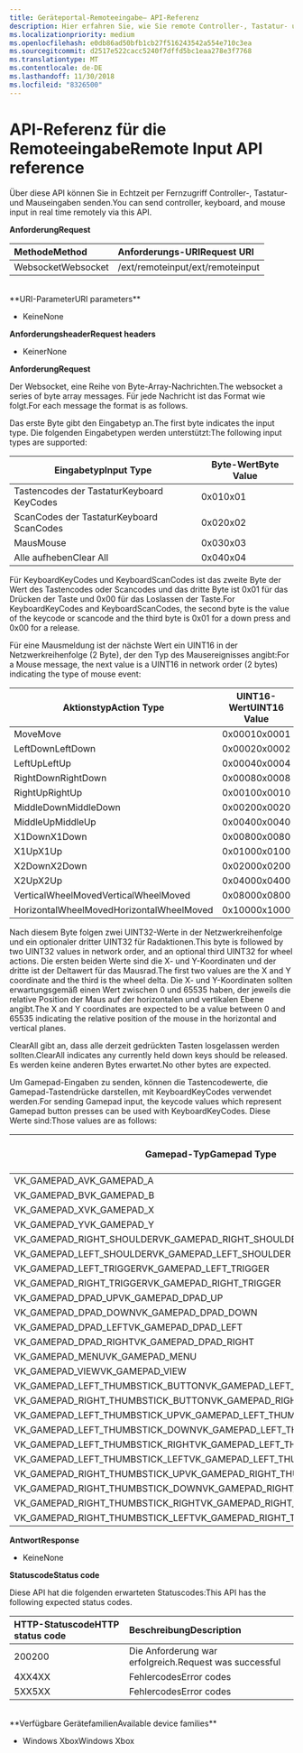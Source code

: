 ```yaml
---
title: Geräteportal-Remoteeingabe– API-Referenz
description: Hier erfahren Sie, wie Sie remote Controller-, Tastatur- und Mauseingaben auf einer Xbox senden.
ms.localizationpriority: medium
ms.openlocfilehash: e0db86ad50bfb1cb27f516243542a554e710c3ea
ms.sourcegitcommit: d2517e522cacc5240f7dffd5bc1eaa278e3f7768
ms.translationtype: MT
ms.contentlocale: de-DE
ms.lasthandoff: 11/30/2018
ms.locfileid: "8326500"
---
```

# <a name="remote-input-api-reference"></a><span data-ttu-id="34f77-103">API-Referenz für die Remoteeingabe</span><span class="sxs-lookup"><span data-stu-id="34f77-103">Remote Input API reference</span></span>   
<span data-ttu-id="34f77-104">Über diese API können Sie in Echtzeit per Fernzugriff Controller-, Tastatur- und Mauseingaben senden.</span><span class="sxs-lookup"><span data-stu-id="34f77-104">You can send controller, keyboard, and mouse input in real time remotely via this API.</span></span>

**<span data-ttu-id="34f77-105">Anforderung</span><span class="sxs-lookup"><span data-stu-id="34f77-105">Request</span></span>**

<span data-ttu-id="34f77-106">Methode</span><span class="sxs-lookup"><span data-stu-id="34f77-106">Method</span></span>      | <span data-ttu-id="34f77-107">Anforderungs-URI</span><span class="sxs-lookup"><span data-stu-id="34f77-107">Request URI</span></span>
:------     | :-----
<span data-ttu-id="34f77-108">Websocket</span><span class="sxs-lookup"><span data-stu-id="34f77-108">Websocket</span></span> | <span data-ttu-id="34f77-109">/ext/remoteinput</span><span class="sxs-lookup"><span data-stu-id="34f77-109">/ext/remoteinput</span></span>
<br />
**<span data-ttu-id="34f77-110">URI-Parameter</span><span class="sxs-lookup"><span data-stu-id="34f77-110">URI parameters</span></span>**

- <span data-ttu-id="34f77-111">Keine</span><span class="sxs-lookup"><span data-stu-id="34f77-111">None</span></span>

**<span data-ttu-id="34f77-112">Anforderungsheader</span><span class="sxs-lookup"><span data-stu-id="34f77-112">Request headers</span></span>**

- <span data-ttu-id="34f77-113">Keiner</span><span class="sxs-lookup"><span data-stu-id="34f77-113">None</span></span>

**<span data-ttu-id="34f77-114">Anforderung</span><span class="sxs-lookup"><span data-stu-id="34f77-114">Request</span></span>**

<span data-ttu-id="34f77-115">Der Websocket, eine Reihe von Byte-Array-Nachrichten.</span><span class="sxs-lookup"><span data-stu-id="34f77-115">The websocket a series of byte array messages.</span></span> <span data-ttu-id="34f77-116">Für jede Nachricht ist das Format wie folgt.</span><span class="sxs-lookup"><span data-stu-id="34f77-116">For each message the format is as follows.</span></span>

<span data-ttu-id="34f77-117">Das erste Byte gibt den Eingabetyp an.</span><span class="sxs-lookup"><span data-stu-id="34f77-117">The first byte indicates the input type.</span></span> <span data-ttu-id="34f77-118">Die folgenden Eingabetypen werden unterstützt:</span><span class="sxs-lookup"><span data-stu-id="34f77-118">The following input types are supported:</span></span>

| <span data-ttu-id="34f77-119">Eingabetyp</span><span class="sxs-lookup"><span data-stu-id="34f77-119">Input Type</span></span>        | <span data-ttu-id="34f77-120">Byte-Wert</span><span class="sxs-lookup"><span data-stu-id="34f77-120">Byte Value</span></span> |
|------------|-------------|
<span data-ttu-id="34f77-121">Tastencodes der Tastatur</span><span class="sxs-lookup"><span data-stu-id="34f77-121">Keyboard KeyCodes</span></span> | <span data-ttu-id="34f77-122">0x01</span><span class="sxs-lookup"><span data-stu-id="34f77-122">0x01</span></span>
<span data-ttu-id="34f77-123">ScanCodes der Tastatur</span><span class="sxs-lookup"><span data-stu-id="34f77-123">Keyboard ScanCodes</span></span> | <span data-ttu-id="34f77-124">0x02</span><span class="sxs-lookup"><span data-stu-id="34f77-124">0x02</span></span>
<span data-ttu-id="34f77-125">Maus</span><span class="sxs-lookup"><span data-stu-id="34f77-125">Mouse</span></span> | <span data-ttu-id="34f77-126">0x03</span><span class="sxs-lookup"><span data-stu-id="34f77-126">0x03</span></span>
<span data-ttu-id="34f77-127">Alle aufheben</span><span class="sxs-lookup"><span data-stu-id="34f77-127">Clear All</span></span> | <span data-ttu-id="34f77-128">0x04</span><span class="sxs-lookup"><span data-stu-id="34f77-128">0x04</span></span>

<span data-ttu-id="34f77-129">Für KeyboardKeyCodes und KeyboardScanCodes ist das zweite Byte der Wert des Tastencodes oder Scancodes und das dritte Byte ist 0x01 für das Drücken der Taste und 0x00 für das Loslassen der Taste.</span><span class="sxs-lookup"><span data-stu-id="34f77-129">For KeyboardKeyCodes and KeyboardScanCodes, the second byte is the value of the keycode or scancode and the third byte is 0x01 for a down press and 0x00 for a release.</span></span>

<span data-ttu-id="34f77-130">Für eine Mausmeldung ist der nächste Wert ein UINT16 in der Netzwerkreihenfolge (2 Byte), der den Typ des Mausereignisses angibt:</span><span class="sxs-lookup"><span data-stu-id="34f77-130">For a Mouse message, the next value is a UINT16 in network order (2 bytes) indicating the type of mouse event:</span></span>

| <span data-ttu-id="34f77-131">Aktionstyp</span><span class="sxs-lookup"><span data-stu-id="34f77-131">Action Type</span></span>        | <span data-ttu-id="34f77-132">UINT16-Wert</span><span class="sxs-lookup"><span data-stu-id="34f77-132">UINT16 Value</span></span> |
|------------|-------------|
<span data-ttu-id="34f77-133">Move</span><span class="sxs-lookup"><span data-stu-id="34f77-133">Move</span></span> | <span data-ttu-id="34f77-134">0x0001</span><span class="sxs-lookup"><span data-stu-id="34f77-134">0x0001</span></span>
<span data-ttu-id="34f77-135">LeftDown</span><span class="sxs-lookup"><span data-stu-id="34f77-135">LeftDown</span></span> | <span data-ttu-id="34f77-136">0x0002</span><span class="sxs-lookup"><span data-stu-id="34f77-136">0x0002</span></span>
<span data-ttu-id="34f77-137">LeftUp</span><span class="sxs-lookup"><span data-stu-id="34f77-137">LeftUp</span></span> | <span data-ttu-id="34f77-138">0x0004</span><span class="sxs-lookup"><span data-stu-id="34f77-138">0x0004</span></span>
<span data-ttu-id="34f77-139">RightDown</span><span class="sxs-lookup"><span data-stu-id="34f77-139">RightDown</span></span> | <span data-ttu-id="34f77-140">0x0008</span><span class="sxs-lookup"><span data-stu-id="34f77-140">0x0008</span></span>
<span data-ttu-id="34f77-141">RightUp</span><span class="sxs-lookup"><span data-stu-id="34f77-141">RightUp</span></span> | <span data-ttu-id="34f77-142">0x0010</span><span class="sxs-lookup"><span data-stu-id="34f77-142">0x0010</span></span>
<span data-ttu-id="34f77-143">MiddleDown</span><span class="sxs-lookup"><span data-stu-id="34f77-143">MiddleDown</span></span> | <span data-ttu-id="34f77-144">0x0020</span><span class="sxs-lookup"><span data-stu-id="34f77-144">0x0020</span></span>
<span data-ttu-id="34f77-145">MiddleUp</span><span class="sxs-lookup"><span data-stu-id="34f77-145">MiddleUp</span></span> | <span data-ttu-id="34f77-146">0x0040</span><span class="sxs-lookup"><span data-stu-id="34f77-146">0x0040</span></span>
<span data-ttu-id="34f77-147">X1Down</span><span class="sxs-lookup"><span data-stu-id="34f77-147">X1Down</span></span> | <span data-ttu-id="34f77-148">0x0080</span><span class="sxs-lookup"><span data-stu-id="34f77-148">0x0080</span></span>
<span data-ttu-id="34f77-149">X1Up</span><span class="sxs-lookup"><span data-stu-id="34f77-149">X1Up</span></span> | <span data-ttu-id="34f77-150">0x0100</span><span class="sxs-lookup"><span data-stu-id="34f77-150">0x0100</span></span>
<span data-ttu-id="34f77-151">X2Down</span><span class="sxs-lookup"><span data-stu-id="34f77-151">X2Down</span></span> | <span data-ttu-id="34f77-152">0x0200</span><span class="sxs-lookup"><span data-stu-id="34f77-152">0x0200</span></span>
<span data-ttu-id="34f77-153">X2Up</span><span class="sxs-lookup"><span data-stu-id="34f77-153">X2Up</span></span> | <span data-ttu-id="34f77-154">0x0400</span><span class="sxs-lookup"><span data-stu-id="34f77-154">0x0400</span></span>
<span data-ttu-id="34f77-155">VerticalWheelMoved</span><span class="sxs-lookup"><span data-stu-id="34f77-155">VerticalWheelMoved</span></span> | <span data-ttu-id="34f77-156">0x0800</span><span class="sxs-lookup"><span data-stu-id="34f77-156">0x0800</span></span>
<span data-ttu-id="34f77-157">HorizontalWheelMoved</span><span class="sxs-lookup"><span data-stu-id="34f77-157">HorizontalWheelMoved</span></span> | <span data-ttu-id="34f77-158">0x1000</span><span class="sxs-lookup"><span data-stu-id="34f77-158">0x1000</span></span>

<span data-ttu-id="34f77-159">Nach diesem Byte folgen zwei UINT32-Werte in der Netzwerkreihenfolge und ein optionaler dritter UINT32 für Radaktionen.</span><span class="sxs-lookup"><span data-stu-id="34f77-159">This byte is followed by two UINT32 values in network order, and an optional third UINT32 for wheel actions.</span></span> <span data-ttu-id="34f77-160">Die ersten beiden Werte sind die X- und Y-Koordinaten und der dritte ist der Deltawert für das Mausrad.</span><span class="sxs-lookup"><span data-stu-id="34f77-160">The first two values are the X and Y coordinate and the third is the wheel delta.</span></span> <span data-ttu-id="34f77-161">Die X- und Y-Koordinaten sollten erwartungsgemäß einen Wert zwischen 0 und 65535 haben, der jeweils die relative Position der Maus auf der horizontalen und vertikalen Ebene angibt.</span><span class="sxs-lookup"><span data-stu-id="34f77-161">The X and Y coordinates are expected to be a value between 0 and 65535 indicating the relative position of the mouse in the horizontal and vertical planes.</span></span>

<span data-ttu-id="34f77-162">ClearAll gibt an, dass alle derzeit gedrückten Tasten losgelassen werden sollten.</span><span class="sxs-lookup"><span data-stu-id="34f77-162">ClearAll indicates any currently held down keys should be released.</span></span> <span data-ttu-id="34f77-163">Es werden keine anderen Bytes erwartet.</span><span class="sxs-lookup"><span data-stu-id="34f77-163">No other bytes are expected.</span></span>

<span data-ttu-id="34f77-164">Um Gamepad-Eingaben zu senden, können die Tastencodewerte, die Gamepad-Tastendrücke darstellen, mit KeyboardKeyCodes verwendet werden.</span><span class="sxs-lookup"><span data-stu-id="34f77-164">For sending Gamepad input, the keycode values which represent Gamepad button presses can be used with KeyboardKeyCodes.</span></span> <span data-ttu-id="34f77-165">Diese Werte sind:</span><span class="sxs-lookup"><span data-stu-id="34f77-165">Those values are as follows:</span></span>

| <span data-ttu-id="34f77-166">Gamepad-Typ</span><span class="sxs-lookup"><span data-stu-id="34f77-166">Gamepad Type</span></span>        | <span data-ttu-id="34f77-167">Byte-Wert</span><span class="sxs-lookup"><span data-stu-id="34f77-167">Byte Value</span></span> |
|------------|-------------|
<span data-ttu-id="34f77-168">VK_GAMEPAD_A</span><span class="sxs-lookup"><span data-stu-id="34f77-168">VK_GAMEPAD_A</span></span>                       |  <span data-ttu-id="34f77-169">0xC3</span><span class="sxs-lookup"><span data-stu-id="34f77-169">0xC3</span></span>
<span data-ttu-id="34f77-170">VK_GAMEPAD_B</span><span class="sxs-lookup"><span data-stu-id="34f77-170">VK_GAMEPAD_B</span></span>                       |  <span data-ttu-id="34f77-171">0xC4</span><span class="sxs-lookup"><span data-stu-id="34f77-171">0xC4</span></span>
<span data-ttu-id="34f77-172">VK_GAMEPAD_X</span><span class="sxs-lookup"><span data-stu-id="34f77-172">VK_GAMEPAD_X</span></span>                       |  <span data-ttu-id="34f77-173">0xC5</span><span class="sxs-lookup"><span data-stu-id="34f77-173">0xC5</span></span>
<span data-ttu-id="34f77-174">VK_GAMEPAD_Y</span><span class="sxs-lookup"><span data-stu-id="34f77-174">VK_GAMEPAD_Y</span></span>                       |  <span data-ttu-id="34f77-175">0xC6</span><span class="sxs-lookup"><span data-stu-id="34f77-175">0xC6</span></span>
<span data-ttu-id="34f77-176">VK_GAMEPAD_RIGHT_SHOULDER</span><span class="sxs-lookup"><span data-stu-id="34f77-176">VK_GAMEPAD_RIGHT_SHOULDER</span></span>          |  <span data-ttu-id="34f77-177">0xC7</span><span class="sxs-lookup"><span data-stu-id="34f77-177">0xC7</span></span>
<span data-ttu-id="34f77-178">VK_GAMEPAD_LEFT_SHOULDER</span><span class="sxs-lookup"><span data-stu-id="34f77-178">VK_GAMEPAD_LEFT_SHOULDER</span></span>           |  <span data-ttu-id="34f77-179">0xC8</span><span class="sxs-lookup"><span data-stu-id="34f77-179">0xC8</span></span>
<span data-ttu-id="34f77-180">VK_GAMEPAD_LEFT_TRIGGER</span><span class="sxs-lookup"><span data-stu-id="34f77-180">VK_GAMEPAD_LEFT_TRIGGER</span></span>            |  <span data-ttu-id="34f77-181">0xC9</span><span class="sxs-lookup"><span data-stu-id="34f77-181">0xC9</span></span>
<span data-ttu-id="34f77-182">VK_GAMEPAD_RIGHT_TRIGGER</span><span class="sxs-lookup"><span data-stu-id="34f77-182">VK_GAMEPAD_RIGHT_TRIGGER</span></span>           |  <span data-ttu-id="34f77-183">0xCA</span><span class="sxs-lookup"><span data-stu-id="34f77-183">0xCA</span></span>
<span data-ttu-id="34f77-184">VK_GAMEPAD_DPAD_UP</span><span class="sxs-lookup"><span data-stu-id="34f77-184">VK_GAMEPAD_DPAD_UP</span></span>                 |  <span data-ttu-id="34f77-185">0xCB</span><span class="sxs-lookup"><span data-stu-id="34f77-185">0xCB</span></span>
<span data-ttu-id="34f77-186">VK_GAMEPAD_DPAD_DOWN</span><span class="sxs-lookup"><span data-stu-id="34f77-186">VK_GAMEPAD_DPAD_DOWN</span></span>               |  <span data-ttu-id="34f77-187">0xCC</span><span class="sxs-lookup"><span data-stu-id="34f77-187">0xCC</span></span>
<span data-ttu-id="34f77-188">VK_GAMEPAD_DPAD_LEFT</span><span class="sxs-lookup"><span data-stu-id="34f77-188">VK_GAMEPAD_DPAD_LEFT</span></span>               |  <span data-ttu-id="34f77-189">0xCD</span><span class="sxs-lookup"><span data-stu-id="34f77-189">0xCD</span></span>
<span data-ttu-id="34f77-190">VK_GAMEPAD_DPAD_RIGHT</span><span class="sxs-lookup"><span data-stu-id="34f77-190">VK_GAMEPAD_DPAD_RIGHT</span></span>              |  <span data-ttu-id="34f77-191">0xCE</span><span class="sxs-lookup"><span data-stu-id="34f77-191">0xCE</span></span>
<span data-ttu-id="34f77-192">VK_GAMEPAD_MENU</span><span class="sxs-lookup"><span data-stu-id="34f77-192">VK_GAMEPAD_MENU</span></span>                    |  <span data-ttu-id="34f77-193">0xCF</span><span class="sxs-lookup"><span data-stu-id="34f77-193">0xCF</span></span>
<span data-ttu-id="34f77-194">VK_GAMEPAD_VIEW</span><span class="sxs-lookup"><span data-stu-id="34f77-194">VK_GAMEPAD_VIEW</span></span>                    |  <span data-ttu-id="34f77-195">0xD0</span><span class="sxs-lookup"><span data-stu-id="34f77-195">0xD0</span></span>
<span data-ttu-id="34f77-196">VK_GAMEPAD_LEFT_THUMBSTICK_BUTTON</span><span class="sxs-lookup"><span data-stu-id="34f77-196">VK_GAMEPAD_LEFT_THUMBSTICK_BUTTON</span></span>  |  <span data-ttu-id="34f77-197">0xD1</span><span class="sxs-lookup"><span data-stu-id="34f77-197">0xD1</span></span>
<span data-ttu-id="34f77-198">VK_GAMEPAD_RIGHT_THUMBSTICK_BUTTON</span><span class="sxs-lookup"><span data-stu-id="34f77-198">VK_GAMEPAD_RIGHT_THUMBSTICK_BUTTON</span></span> |  <span data-ttu-id="34f77-199">0xD2</span><span class="sxs-lookup"><span data-stu-id="34f77-199">0xD2</span></span>
<span data-ttu-id="34f77-200">VK_GAMEPAD_LEFT_THUMBSTICK_UP</span><span class="sxs-lookup"><span data-stu-id="34f77-200">VK_GAMEPAD_LEFT_THUMBSTICK_UP</span></span>      |  <span data-ttu-id="34f77-201">0xD3</span><span class="sxs-lookup"><span data-stu-id="34f77-201">0xD3</span></span>
<span data-ttu-id="34f77-202">VK_GAMEPAD_LEFT_THUMBSTICK_DOWN</span><span class="sxs-lookup"><span data-stu-id="34f77-202">VK_GAMEPAD_LEFT_THUMBSTICK_DOWN</span></span>    |  <span data-ttu-id="34f77-203">0xD4</span><span class="sxs-lookup"><span data-stu-id="34f77-203">0xD4</span></span>
<span data-ttu-id="34f77-204">VK_GAMEPAD_LEFT_THUMBSTICK_RIGHT</span><span class="sxs-lookup"><span data-stu-id="34f77-204">VK_GAMEPAD_LEFT_THUMBSTICK_RIGHT</span></span>   |  <span data-ttu-id="34f77-205">0xD5</span><span class="sxs-lookup"><span data-stu-id="34f77-205">0xD5</span></span>
<span data-ttu-id="34f77-206">VK_GAMEPAD_LEFT_THUMBSTICK_LEFT</span><span class="sxs-lookup"><span data-stu-id="34f77-206">VK_GAMEPAD_LEFT_THUMBSTICK_LEFT</span></span>    |  <span data-ttu-id="34f77-207">0xD6</span><span class="sxs-lookup"><span data-stu-id="34f77-207">0xD6</span></span>
<span data-ttu-id="34f77-208">VK_GAMEPAD_RIGHT_THUMBSTICK_UP</span><span class="sxs-lookup"><span data-stu-id="34f77-208">VK_GAMEPAD_RIGHT_THUMBSTICK_UP</span></span>     |  <span data-ttu-id="34f77-209">0xD7</span><span class="sxs-lookup"><span data-stu-id="34f77-209">0xD7</span></span>
<span data-ttu-id="34f77-210">VK_GAMEPAD_RIGHT_THUMBSTICK_DOWN</span><span class="sxs-lookup"><span data-stu-id="34f77-210">VK_GAMEPAD_RIGHT_THUMBSTICK_DOWN</span></span>   |  <span data-ttu-id="34f77-211">0xD8</span><span class="sxs-lookup"><span data-stu-id="34f77-211">0xD8</span></span>
<span data-ttu-id="34f77-212">VK_GAMEPAD_RIGHT_THUMBSTICK_RIGHT</span><span class="sxs-lookup"><span data-stu-id="34f77-212">VK_GAMEPAD_RIGHT_THUMBSTICK_RIGHT</span></span>  |  <span data-ttu-id="34f77-213">0xD9</span><span class="sxs-lookup"><span data-stu-id="34f77-213">0xD9</span></span>
<span data-ttu-id="34f77-214">VK_GAMEPAD_RIGHT_THUMBSTICK_LEFT</span><span class="sxs-lookup"><span data-stu-id="34f77-214">VK_GAMEPAD_RIGHT_THUMBSTICK_LEFT</span></span>   |  <span data-ttu-id="34f77-215">0xDA</span><span class="sxs-lookup"><span data-stu-id="34f77-215">0xDA</span></span>


**<span data-ttu-id="34f77-216">Antwort</span><span class="sxs-lookup"><span data-stu-id="34f77-216">Response</span></span>**   

- <span data-ttu-id="34f77-217">Keine</span><span class="sxs-lookup"><span data-stu-id="34f77-217">None</span></span>

**<span data-ttu-id="34f77-218">Statuscode</span><span class="sxs-lookup"><span data-stu-id="34f77-218">Status code</span></span>**

<span data-ttu-id="34f77-219">Diese API hat die folgenden erwarteten Statuscodes:</span><span class="sxs-lookup"><span data-stu-id="34f77-219">This API has the following expected status codes.</span></span>

<span data-ttu-id="34f77-220">HTTP-Statuscode</span><span class="sxs-lookup"><span data-stu-id="34f77-220">HTTP status code</span></span>      | <span data-ttu-id="34f77-221">Beschreibung</span><span class="sxs-lookup"><span data-stu-id="34f77-221">Description</span></span>
:------     | :-----
<span data-ttu-id="34f77-222">200</span><span class="sxs-lookup"><span data-stu-id="34f77-222">200</span></span> | <span data-ttu-id="34f77-223">Die Anforderung war erfolgreich.</span><span class="sxs-lookup"><span data-stu-id="34f77-223">Request was successful</span></span>
<span data-ttu-id="34f77-224">4XX</span><span class="sxs-lookup"><span data-stu-id="34f77-224">4XX</span></span> | <span data-ttu-id="34f77-225">Fehlercodes</span><span class="sxs-lookup"><span data-stu-id="34f77-225">Error codes</span></span>
<span data-ttu-id="34f77-226">5XX</span><span class="sxs-lookup"><span data-stu-id="34f77-226">5XX</span></span> | <span data-ttu-id="34f77-227">Fehlercodes</span><span class="sxs-lookup"><span data-stu-id="34f77-227">Error codes</span></span>

<br />
**<span data-ttu-id="34f77-228">Verfügbare Gerätefamilien</span><span class="sxs-lookup"><span data-stu-id="34f77-228">Available device families</span></span>**

* <span data-ttu-id="34f77-229">Windows Xbox</span><span class="sxs-lookup"><span data-stu-id="34f77-229">Windows Xbox</span></span>